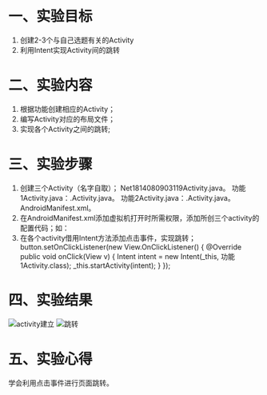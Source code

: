 # 一、实验目标
1. 创建2-3个与自己选题有关的Activity
2. 利用Intent实现Activity间的跳转
# 二、实验内容
1. 根据功能创建相应的Activity；
2. 编写Activity对应的布局文件；
3. 实现各个Activity之间的跳转;
# 三、实验步骤
1. 创建三个Activity（名字自取）；
Net1814080903119Activity.java。
功能1Activity.java：.Activity.java。
功能2Activity.java：.Activity.java。
AndroidManifest.xml。
2. 在AndroidManifest.xml添加虚拟机打开时所需权限，添加所创三个activity的配置代码；如：<activity android:name=".activity名字"></activity>
3. 在各个activity借用Intent方法添加点击事件，实现跳转；
button.setOnClickListener(new View.OnClickListener() {
            @Override
            public void onClick(View v) {
                Intent intent = new Intent(_this, 功能1Activity.class);
                _this.startActivity(intent);
            }
        });

# 四、实验结果
![activity建立](https://raw.githubusercontent.com/Lj-xinfei/android-labs-2020/044b6c7d13a9e6c6e5b2d3b66ca3404b1d972e31/students/net1814080903119/lab2.1.jpg)
![跳转](https://raw.githubusercontent.com/Lj-xinfei/android-labs-2020/044b6c7d13a9e6c6e5b2d3b66ca3404b1d972e31/students/net1814080903119/lab2.2.jpg)
# 五、实验心得
学会利用点击事件进行页面跳转。
